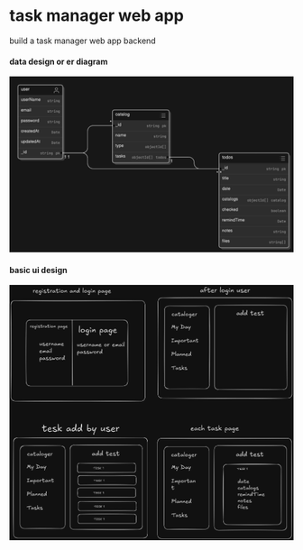 # task manager web app


build a task manager web app backend


#### data design or er diagram
![ER diagram](/ER%20diagram%20of%20task%20manager.png "a title")


#### basic ui design
![basic ui design](/basic%20UI)